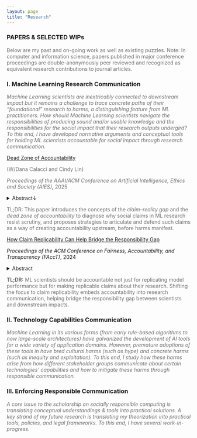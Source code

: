 ```yaml
---
layout: page
title: "Research"
---
```

### PAPERS & SELECTED WIPs
<span style="color: #6e6e6e;">Below are my past and on-going work as well as existing puzzles. Note: In computer and information science, papers published in major conference proceedings are double-anonymously peer reviewed and recognized as equivalent research contributions to journal articles.</span>

### I. Machine Learning Research Communication
_<span style="color: #6e6e6e;">Machine Learning scientists are inextricably connected to downstream impact but it remains a challenge to trace concrete paths of their “foundational” research to harms, a distinguishing feature from ML practitioners. How should Machine Learning scientists navigate the responsibilities of producing sound and/or usable knowledge and the responsibilities for the social impact that their research outputs undergird? To this end, I have developed normative arguments and conceptual tools for holding ML scientists accountable for social impact through research communication.</span>_


[Dead Zone of Accountability](https://arxiv.org/pdf/2404.13131?)

<span style="color: #6e6e6e;">(W/Dana Calacci and Cindy Lin)</span>

_<span style="color: #6e6e6e;">Proceedings of the AAAI/ACM Conference on Artificial Intelligence, Ethics and Society (AIES)</span>_, <span style="color: #6e6e6e;">2025</span>
<details class="paper-abstract">
  <summary>Abstract↓</summary>
  <p><span style="color: #6e6e6e;">Many Machine Learning research studies use language that describes potential social benefits or technical affordances of new methods and technologies. Such language, which we call “social claims”, can help garner substantial resources and influence for those involved in ML research and technology production. However, there exists a gap between social claims and reality (the claim–reality gap): ML methods often fail to deliver the claimed functionality or social impacts. This paper investigates the claim–reality gap and makes a normative argument for developing accountability mechanisms for it. In making the argument, we make three contributions. First, we show why the symptom—absence of social claim accountability—is problematic. Second, we coin dead zone of accountability—a lens that scholars and practitioners can use to identify opportunities for new forms of accountability. We apply this lens to the claim–reality gap and provide a diagnosis by identifying cognitive and structural resistances to accountability in the claim–reality gap. Finally, we offer a prescription—two potential collaborative research agendas that can help create the conditions for social claim accountability.</span></p>
</details>

<span style="color: #6e6e6e;">TL;DR: This paper introduces the concepts of the _claim–reality gap_ and the _dead zone of accountability_ to diagnose why social claims in ML research resist scrutiny, and proposes strategies to articulate and defend such claims as a way of creating accountability upstream, before harms manifest.</span>


[How Claim Replicability Can Help Bridge the Responsibility Gap](https://dl.acm.org/doi/10.1145/3630106.3658951)

_Proceedings of the ACM Conference on Fairness, Accountability, and Transparency (FAccT)_, 2024

<details class="paper-abstract">
  <summary>Abstract</summary>
  <p>Two goals—improving replicability and accountability of Machine Learning research respectively—have accrued much attention from the AI ethics and the Machine Learning community. Despite sharing the measures of improving transparency, the two goals are discussed in different registers: replicability registers with scientific reasoning whereas accountability registers with ethical reasoning. Given the existing challenge of the responsibility gap—holding Machine Learning scientists accountable for Machine Learning harms due to them being far from sites of application—this paper posits that reconceptualizing replicability can help bridge the gap. Through a shift from model performance replicability to claim replicability, Machine Learning scientists can be held accountable for producing non-replicable claims that are prone to eliciting harm due to misuse and misinterpretation. In this paper, I make the following contributions. First, I define and distinguish two forms of replicability for ML research that can aid constructive conversations around replicability. Second, I formulate an argument for claim-replicability’s advantage over model performance replicability in justifying assigning accountability to Machine Learning scientists for producing non-replicable claims and show how it enacts a sense of responsibility that is actionable. In addition, I characterize the implementation of claim replicability as more of a social project than a technical one by discussing its competing epistemological principles and practical implications on Circulating Reference, Interpretative Labor, and research communication.</p>
</details>

<p style="color: #6e6e6e;"><strong>TL;DR:</strong> ML scientists should be accountable not just for replicating model performance but for making replicable claims about their research. Shifting the focus to claim replicability embeds accountability into research communication, helping bridge the responsibility gap between scientists and downstream impacts.</p>

### II. Technology Capabilities Communication
_<span style="color: #6e6e6e;">Machine Learning in its various forms (from early rule-based algorithms to now large-scale architectures) have galvanized the development of AI tools for a wide variety of application domains. However, premature adoptions of these tools in have bred cultural harms (such as hype) and concrete harms (such as inequity and exploitation). To this end, I study how these harms arise from how different stakeholder groups communicate about certain technologies’ capabilities and how to mitigate these harms through responsible communication.</span>_

### III. Enforcing Responsible Communication
_<span style="color: #6e6e6e;">A core issue to the scholarship on socially responsible computing is translating conceptual understandings & tools into practical solutions. A key strand of my future research is translating my theorization into practical tools, policies, and legal frameworks. To this end, I have several work-in-progress.</span>_
